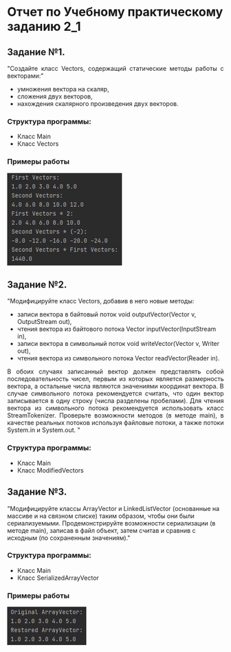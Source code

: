 # Отчет по Учебному практическому заданию 2_1  
  
## Задание №1.
<p align="justify">
"Создайте класс Vectors, содержащий статические методы работы с
векторами:"</p>

* умножения вектора на скаляр,
* сложения двух векторов,
* нахождения скалярного произведения двух векторов.
    
### Структура программы:  
* Класс Main 
* Класс Vectors
    
### Примеры работы
![alt text](ScreenShots/Vectors1.png)

## Задание №2.
<p align="justify">
"Модифицируйте класс Vectors, добавив в него новые методы:
</p>

* записи вектора в байтовый поток void outputVector(Vector v,
OutputStream out),
* чтения вектора из байтового потока Vector
inputVector(InputStream in),
* записи вектора в символьный поток void writeVector(Vector
v, Writer out),
* чтения вектора из символьного потока Vector
readVector(Reader in).

<p align="justify">
В обоих случаях записанный вектор должен представлять собой
последовательность чисел, первым из которых является размерность
вектора, а остальные числа являются значениями координат вектора.
В случае символьного потока рекомендуется считать, что один вектор
записывается в одну строку (числа разделены пробелами). Для чтения
вектора из символьного потока рекомендуется использовать класс
StreamTokenizer.
Проверьте возможности методов (в методе main), в качестве реальных
потоков используя файловые потоки, а также потоки System.in и
System.out.
"  </p>

### Структура программы:  
* Класс Main
* Класс ModifiedVectors

## Задание №3.  
"Модифицируйте классы ArrayVector и LinkedListVector
(основанные на массиве и на связном списке) таким образом, чтобы они
были сериализуемыми.
Продемонстрируйте возможности сериализации (в методе main),
записав в файл объект, затем считав и сравнив с исходным (по
сохраненным значениям)."  
    
### Структура программы:  
* Класс Main
* Класс SerializedArrayVector

### Примеры работы
![alt text](ScreenShots/Serialized1.png)
